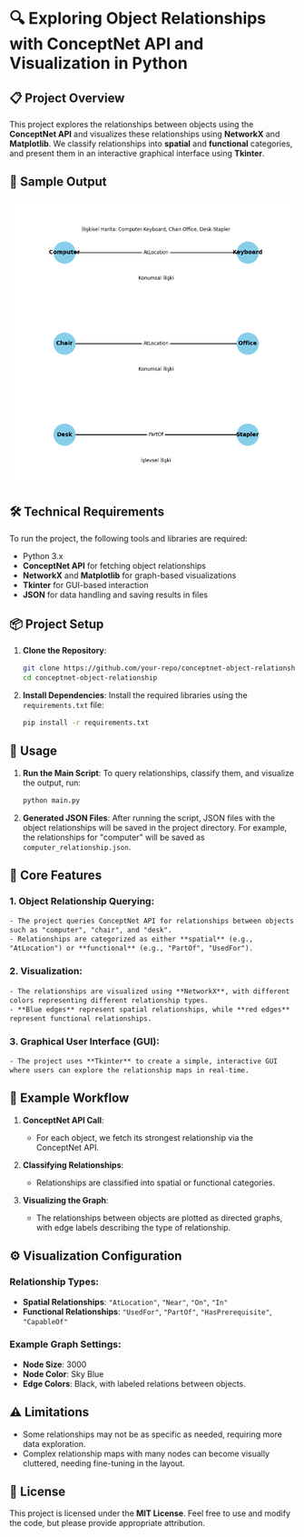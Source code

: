 # 🔍 Exploring Object Relationships with ConceptNet API and Visualization in Python

## 📋 Project Overview

This project explores the relationships between objects using the **ConceptNet API** and visualizes these relationships using **NetworkX** and **Matplotlib**. We classify relationships into **spatial** and **functional** categories, and present them in an interactive graphical interface using **Tkinter**.

## 🌟 Sample Output

![Relationship Map](./myplot.png)

## 🛠️ Technical Requirements

To run the project, the following tools and libraries are required:

- Python 3.x
- **ConceptNet API** for fetching object relationships
- **NetworkX** and **Matplotlib** for graph-based visualizations
- **Tkinter** for GUI-based interaction
- **JSON** for data handling and saving results in files

## 📦 Project Setup

1. **Clone the Repository**:
    ```bash
    git clone https://github.com/your-repo/conceptnet-object-relationship.git
    cd conceptnet-object-relationship
    ```

2. **Install Dependencies**:
    Install the required libraries using the `requirements.txt` file:
    ```bash
    pip install -r requirements.txt
    ```

## 🔄 Usage

1. **Run the Main Script**:
    To query relationships, classify them, and visualize the output, run:
    ```bash
    python main.py
    ```

2. **Generated JSON Files**:
    After running the script, JSON files with the object relationships will be saved in the project directory. For example, the relationships for "computer" will be saved as `computer_relationship.json`.

## 🔧 Core Features

### 1. **Object Relationship Querying**:
    - The project queries ConceptNet API for relationships between objects such as "computer", "chair", and "desk".
    - Relationships are categorized as either **spatial** (e.g., "AtLocation") or **functional** (e.g., "PartOf", "UsedFor").

### 2. **Visualization**:
    - The relationships are visualized using **NetworkX**, with different colors representing different relationship types.
    - **Blue edges** represent spatial relationships, while **red edges** represent functional relationships.

### 3. **Graphical User Interface (GUI)**:
    - The project uses **Tkinter** to create a simple, interactive GUI where users can explore the relationship maps in real-time.
  
## 🎯 Example Workflow

1. **ConceptNet API Call**:
    - For each object, we fetch its strongest relationship via the ConceptNet API.

2. **Classifying Relationships**:
    - Relationships are classified into spatial or functional categories.

3. **Visualizing the Graph**:
    - The relationships between objects are plotted as directed graphs, with edge labels describing the type of relationship.

## ⚙️ Visualization Configuration

### Relationship Types:

- **Spatial Relationships**: `"AtLocation"`, `"Near"`, `"On"`, `"In"`
- **Functional Relationships**: `"UsedFor"`, `"PartOf"`, `"HasPrerequisite"`, `"CapableOf"`

### Example Graph Settings:
- **Node Size**: 3000
- **Node Color**: Sky Blue
- **Edge Colors**: Black, with labeled relations between objects.

## ⚠️ Limitations

- Some relationships may not be as specific as needed, requiring more data exploration.
- Complex relationship maps with many nodes can become visually cluttered, needing fine-tuning in the layout.

## 📝 License

This project is licensed under the **MIT License**. Feel free to use and modify the code, but please provide appropriate attribution.
